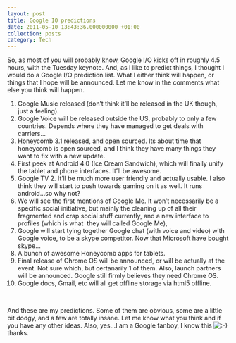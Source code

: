 ```yaml
---
layout: post
title: Google IO predictions
date: 2011-05-10 13:43:36.000000000 +01:00
collection: posts
category: Tech
---
```


So, as most of you will probably know, Google I/O kicks off in roughly 4.5 hours, with the Tuesday keynote. And, as I like to predict things, I thought I would do a Google I/O prediction list. What I either think will happen, or things that I hope will be announced. Let me know in the comments what else you think will happen.

1. Google Music released (don’t think it’ll be released in the UK though, just a feeling).
2. Google Voice will be released outside the US, probably to only a few countries. Depends where they have managed to get deals with carriers…
3. Honeycomb 3.1 released, and open sourced. Its about time that honeycomb is open sourced, and I think they have many things they want to fix with a new update.
4. First peek at Android 4.0 (Ice Cream Sandwich), which will finally unify the tablet and phone interfaces. It’ll be awesome.
5. Google TV 2. It’ll be much more user friendly and actually usable. I also think they will start to push towards gaming on it as well. It runs android…so why not?
6. We will see the first mentions of Google Me. It won’t necessarily be a specific social initiative, but mainly the cleaning up of all their fragmented and crap social stuff currently, and a new interface to profiles (which is what  they will called Google Me),
7. Google will start tying together Google chat (with voice and video) with Google voice, to be a skype competitor. Now that Microsoft have bought skype…
8. A bunch of awesome Honeycomb apps for tablets.
9. Final release of Chrome OS will be announced, or will be actually at the event. Not sure which, but certanarily 1 of them. Also, launch partners will be announced. Google still firmly believes they need Chrome OS.
10. Google docs, Gmail, etc will all get offline storage via html5 offline.

 

And these are my predictions. Some of them are obvious, some are a little bit dodgy, and a few are totally insane. Let me know what you think and if you have any other ideas. Also, yes…I am a Google fanboy, I know this ![:-)](http://www.10people.co.uk/wp-includes/images/smilies/icon_smile.gif) thanks.
